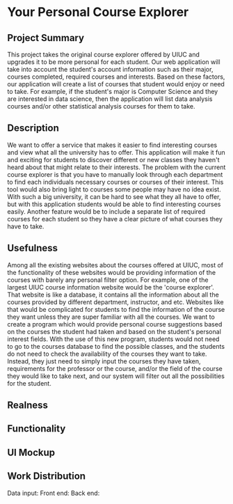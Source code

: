 # Your Personal Course Explorer

## Project Summary
This project takes the original course explorer offered by UIUC and upgrades it to be more personal for each student. Our web application will take into account the student's account information such as their major, courses completed, required courses and interests. Based on these factors, our application will create a list of courses that student would enjoy or need to take. For example, if the student's major is Computer Science and they are interested in data science, then the application will list data analysis courses and/or other statistical analysis courses for them to take.

## Description
We want to offer a service that makes it easier to find interesting courses and view what all the university has to offer. This application will make it fun and exciting for students to discover different or new classes they haven't heard about that might relate to their interests. The problem with the current course explorer is that you have to manually look through each department to find each individuals necessary courses or courses of their interest. This tool would also bring light to courses some people may have no idea exist. With such a big university, it can be hard to see what they all have to offer, but with this application students would be able to find interesting courses easily. Another feature would be to include a separate list of required courses for each student so they have a clear picture of what courses they have to take.

## Usefulness
 Among all the existing websites about the courses offered at UIUC, most of the functionality of these websites would be providing information of the courses with barely any personal filter option. For example, one of the largest UIUC course information website would be the 'course explorer'. That website is like a database, it contains all the information about all the courses provided by different department, instructor, and etc. Websites like that would be complicated for students to find the information of the course they want unless they are super familiar with all the courses. 
 We want to create a program which would provide personal course suggestions based on the courses the student had taken and based on the student's personal interest fields. With the use of this new program, students would not need to go to the courses database to find the possible classes, and the students do not need to check the availability of the courses they want to take. Instead, they just need to simply input the courses they have taken, requirements for the professor or the course, and/or the field of the course they would like to take next, and our system will filter out all the possibilities for the student.

## Realness


## Functionality


## UI Mockup


## Work Distribution
Data input: 
Front end: 
Back end: 